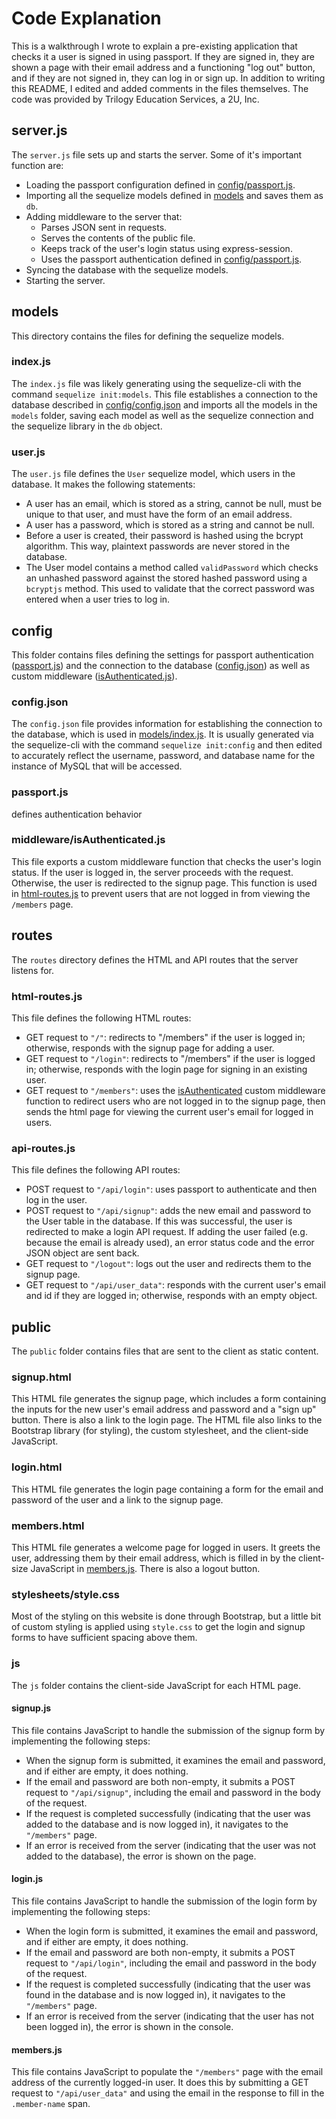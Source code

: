 # Code Explanation

This is a walkthrough I wrote to explain a pre-existing application that checks it a user is signed in using passport. If they are signed in, they are shown a page with their email address and a functioning "log out" button, and if they are not signed in, they can log in or sign up. In addition to writing this README, I edited and added comments in the files themselves. The code was provided by Trilogy Education Services, a 2U, Inc.

## server.js

The `server.js` file sets up and starts the server. Some of it's important function are:

* Loading the passport configuration defined in [config/passport.js](#passport.js).
* Importing all the sequelize models defined in [models](#models) and saves them as `db`.
* Adding middleware to the server that:
    * Parses JSON sent in requests.
    * Serves the contents of the public file.
    * Keeps track of the user's login status using express-session.
    * Uses the passport authentication defined in [config/passport.js](#passport.js).
* Syncing the database with the sequelize models.
* Starting the server.

## models

This directory contains the files for defining the sequelize models.

### index.js

The `index.js` file was likely generating using the sequelize-cli with the command `sequelize init:models`. This file establishes a connection to the database described in [config/config.json](#config.json) and imports all the models in the `models` folder, saving each model as well as the sequelize connection and the sequelize library in the `db` object.

### user.js

The `user.js` file defines the `User` sequelize model, which users in the database. It makes the following statements:
* A user has an email, which is stored as a string, cannot be null, must be unique to that user, and must have the form of an email address.
* A user has a password, which is stored as a string and cannot be null.
* Before a user is created, their password is hashed using the bcrypt algorithm. This way, plaintext passwords are never stored in the database.
* The User model contains a method called `validPassword` which checks an unhashed password against the stored hashed password using a `bcryptjs` method. This used to validate that the correct password was entered when a user tries to log in.

## config

This folder contains files defining the settings for passport authentication ([passport.js](#passport.js)) and the connection to the database ([config.json](#config.json)) as well as custom middleware ([isAuthenticated.js](#middleware/isAuthenticated.js)).

### config.json

The `config.json` file provides information for establishing the connection to the database, which is used in [models/index.js](#index.js). It is usually generated via the sequelize-cli with the command `sequelize init:config` and then edited to accurately reflect the username, password, and database name for the instance of MySQL that will be accessed.

### passport.js

defines authentication behavior

### middleware/isAuthenticated.js

This file exports a custom middleware function that checks the user's login status. If the user is logged in, the server proceeds with the request. Otherwise, the user is redirected to the signup page. This function is used in [html-routes.js](#html-routes.js) to prevent users that are not logged in from viewing the `/members` page.

## routes

The `routes` directory defines the HTML and API routes that the server listens for.

### html-routes.js

This file defines the following HTML routes:

* GET request to `"/"`: redirects to "/members" if the user is logged in; otherwise, responds with the signup page for adding a user.
* GET request to `"/login"`: redirects to "/members" if the user is logged in; otherwise, responds with the login page for signing in an existing user.
* GET request to `"/members"`: uses the [isAuthenticated](#middleware/isAuthenticated.js) custom middleware function to redirect users who are not logged in to the signup page, then sends the html page for viewing the current user's email for logged in users.

### api-routes.js

This file defines the following API routes:

* POST request to `"/api/login"`: uses passport to authenticate and then log in the user.
* POST request to `"/api/signup"`: adds the new email and password to the User table in the database. If this was successful, the user is redirected to make a login API request. If adding the user failed (e.g. because the email is already used), an error status code and the error JSON object are sent back.
* GET request to `"/logout"`: logs out the user and redirects them to the signup page.
* GET request to `"/api/user_data"`: responds with the current user's email and id if they are logged in; otherwise, responds with an empty object.

## public

The `public` folder contains files that are sent to the client as static content.

### signup.html

This HTML file generates the signup page, which includes a form containing the inputs for the new user's email address and password and a "sign up" button. There is also a link to the login page. The HTML file also links to the Bootstrap library (for styling), the custom stylesheet, and the client-side JavaScript.

### login.html

This HTML file generates the login page containing a form for the email and password of the user and a link to the signup page.

### members.html

This HTML file generates a welcome page for logged in users. It greets the user, addressing them by their email address, which is filled in by the client-size JavaScript in [members.js](#members.js). There is also a logout button.

### stylesheets/style.css

Most of the styling on this website is done through Bootstrap, but a little bit of custom styling is applied using `style.css` to get the login and signup forms to have sufficient spacing above them.

### js

The `js` folder contains the client-side JavaScript for each HTML page.

#### signup.js

This file contains JavaScript to handle the submission of the signup form by implementing the following steps:

* When the signup form is submitted, it examines the email and password, and if either are empty, it does nothing.
* If the email and password are both non-empty, it submits a POST request to `"/api/signup"`, including the email and password in the body of the request.
* If the request is completed successfully (indicating that the user was added to the database and is now logged in), it navigates to the `"/members"` page.
* If an error is received from the server (indicating that the user was not added to the database), the error is shown on the page.

#### login.js

This file contains JavaScript to handle the submission of the login form by implementing the following steps:

* When the login form is submitted, it examines the email and password, and if either are empty, it does nothing.
* If the email and password are both non-empty, it submits a POST request to `"/api/login"`, including the email and password in the body of the request.
* If the request is completed successfully (indicating that the user was found in the database and is now logged in), it navigates to the `"/members"` page.
* If an error is received from the server (indicating that the user has not been logged in), the error is shown in the console.

#### members.js

This file contains JavaScript to populate the `"/members"` page with the email address of the currently logged-in user. It does this by submitting a GET request to `"/api/user_data"` and using the email in the response to fill in the `.member-name` span.